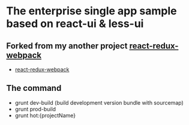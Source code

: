 The enterprise single app sample based on react-ui & less-ui
===========


Forked from my another project [react-redux-webpack](https://github.com/tianyingchun/react-redux-webpack.git "react redux webpack architecture")
-----------

- [react-redux-webpack](https://github.com/tianyingchun/react-redux-webpack.git)


The command
-----------
- grunt dev-build (build development version bundle with sourcemap)
- grunt prod-build
- grunt hot:{projectName}
